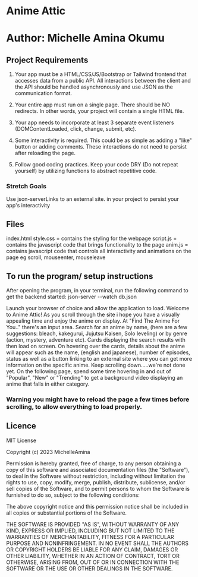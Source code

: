 # Anime Attic

# Author: Michelle Amina Okumu

## Project Requirements
1. Your app must be a HTML/CSS/JS/Bootstrap or Tailwind frontend that accesses data from a public API. All interactions between the client and the API should be handled asynchronously and use JSON as the communication format.

2. Your entire app must run on a single page. There should be NO redirects. In other words, your project will contain a single HTML file.

3. Your app needs to incorporate at least 3 separate event listeners (DOMContentLoaded, click, change, submit, etc).

4. Some interactivity is required. This could be as simple as adding a "like" button or adding comments. These interactions do not need to persist after reloading the page.

4. Follow good coding practices. Keep your code DRY (Do not repeat yourself) by utilizing functions to abstract repetitive code.

### Stretch Goals
Use json-serverLinks to an external site. in your project to persist your app's interactivity

## Files 
index.html 
style.css = contains the styling for the webpage 
script.js = contains the javascript code that brings functionality to the page 
anim.js = contains javascript code that controls all interactivity and animations on the page eg scroll, mouseenter, mouseleave 

## To run the program/ setup instructions 
After opening the program, in your terminal, run the following command to get the backend started:
          json-server --watch db.json

Launch your browser of choice and allow the application to load. Welcome to Anime Attic! As you scroll through the site i hope you have a visually appealing time and enjoy the anime on display. At "Find The Anime For You.." there's an input area. Search for an anime by name, (here are a few suggestions: bleach, kakegurui, Jujutsu Kaisen, Solo leveling) or by genre (action, mystery, adventure etc). Cards displaying the search results with then load on screen. On hovering over the cards, details about the anime will appear such as the name, (english and japanese), number of episodes, status as well as a button linking to an external site where you can get more information on the specific anime. Keep scrolling down.....we're not done yet. On the following page, spend some time hovering in and out of "Popular", "New" or "Trending" to get a background video displaying an anime that falls in either category. 
### Warning you might have to reload the page a few times before scrolling, to allow everything to load properly. 

## Licence 

MIT License

Copyright (c) 2023 MichelleAmina

Permission is hereby granted, free of charge, to any person obtaining a copy
of this software and associated documentation files (the "Software"), to deal
in the Software without restriction, including without limitation the rights
to use, copy, modify, merge, publish, distribute, sublicense, and/or sell
copies of the Software, and to permit persons to whom the Software is
furnished to do so, subject to the following conditions:

The above copyright notice and this permission notice shall be included in all
copies or substantial portions of the Software.

THE SOFTWARE IS PROVIDED "AS IS", WITHOUT WARRANTY OF ANY KIND, EXPRESS OR
IMPLIED, INCLUDING BUT NOT LIMITED TO THE WARRANTIES OF MERCHANTABILITY,
FITNESS FOR A PARTICULAR PURPOSE AND NONINFRINGEMENT. IN NO EVENT SHALL THE
AUTHORS OR COPYRIGHT HOLDERS BE LIABLE FOR ANY CLAIM, DAMAGES OR OTHER
LIABILITY, WHETHER IN AN ACTION OF CONTRACT, TORT OR OTHERWISE, ARISING FROM,
OUT OF OR IN CONNECTION WITH THE SOFTWARE OR THE USE OR OTHER DEALINGS IN THE
SOFTWARE.
